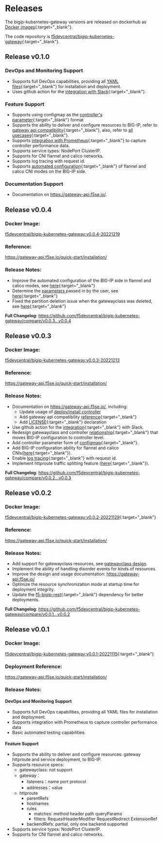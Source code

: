 # Releases 

The bigip-kubernetes-gateway versions are released on dockerhub as [Docker images](https://hub.docker.com/r/f5devcentral/bigip-kubernetes-gateway/tags){:target="_blank"}. 

The code repository is [f5devcentral/bigip-kubernetes-gateway](https://github.com/f5devcentral/bigip-kubernetes-gateway){:target="_blank"}.

## Release v0.1.0

### DevOps and Monitoring Support
* Supports full DevOps capabilities, providing all [YAML files](https://github.com/f5devcentral/bigip-kubernetes-gateway/tree/v0.1.0/deploy){:target="_blank"} for installation and deployment.
* Uses github action for the [integration with Slack](https://github.com/f5devcentral/bigip-kubernetes-gateway/blob/v0.1.0/.github/workflows/release-slack-notice.yml){:target="_blank"}.
### Feature Support
* Supports using configmap as the [controller's parameter](https://github.com/f5devcentral/bigip-kubernetes-gateway/blob/v0.1.0/deploy/3.deploy-bigip-kubernetes-gateway-controller.yaml#L15){:target="_blank"} format
* Supports the ability to deliver and configure resources to BIG-IP, refer to [gateway api compatibility](https://github.com/f5devcentral/bigip-kubernetes-gateway/blob/v0.1.0/docs/gateway-api-compatibility.md){:target="_blank"}, also, refer to [all usecases](https://gateway-api.f5se.io/Use-Cases/simple-gateway/){:target="_blank"}.
* Supports [integration with Prometheus](https://github.com/f5devcentral/bigip-kubernetes-gateway/blob/v0.1.0/deploy/3.deploy-bigip-kubernetes-gateway-controller.yaml#L103){:target="_blank"} to capture controller performance data.
* Supports service types: NodePort ClusterIP.
* Supports for CNI flannel and calico networks.
* Supports log tracing with request id.
* Supports [automated configuration](https://github.com/f5devcentral/bigip-kubernetes-gateway/blob/v0.1.0/deploy/3.deploy-bigip-kubernetes-gateway-controller.yaml#L20){:target="_blank"} of flannel and calico CNI modes on the BIG-IP side.
### Documentation Support
* Documentation on https://gateway-api.f5se.io/.

## Release v0.0.4

### Docker Image:

[f5devcentral/bigip-kubernetes-gateway:v0.0.4-20221219](https://hub.docker.com/r/f5devcentral/bigip-kubernetes-gateway/tags)

### Reference:

https://gateway-api.f5se.io/quick-start/installation/

### Release Notes:

* Improve the automated configuration of the BIG-IP side in flannel and calico modes, see [here](https://github.com/f5devcentral/bigip-kubernetes-gateway/commit/95cafb5decceda6963926e49beb6bf4aa164029f){:target="_blank"}
* Determine the [parameters ](../quick-start/parameters.md) passed in by the user, see [here](https://github.com/f5devcentral/bigip-kubernetes-gateway/commit/fe12db6fdabd1e62d5c10103fc0d80e7abb204c9){:target="_blank"}
* Fixed the partition deletion issue when the gatewayclass was deleted, see [here](https://github.com/f5devcentral/bigip-kubernetes-gateway/commit/0fee4c1ea6f9c9bead45a1e993ff51bf994b83b7){:target="_blank"}

**Full Changelog**: https://github.com/f5devcentral/bigip-kubernetes-gateway/compare/v0.0.3...v0.0.4

## Release v0.0.3

### Docker Image: 

[f5devcentral/bigip-kubernetes-gateway:v0.0.3-20221213](https://hub.docker.com/r/f5devcentral/bigip-kubernetes-gateway/tags)

### Reference: 

https://gateway-api.f5se.io/quick-start/installation/

### Release Notes:

* Documentation on https://gateway-api.f5se.io/, including:
  * Update usage of [deploy/install controller](../quick-start/installation.md)
  * Add gateway api compatibility [reference](https://github.com/f5devcentral/bigip-kubernetes-gateway/blob/master/docs/gateway-api-compatibility.md){:target="_blank"}
  * Add [LICENSE](https://github.com/f5devcentral/bigip-kubernetes-gateway/commit/af0b432c9c634adeb116165bf4e3aedc1555c370){:target="_blank"} declaration
* Use github action for the [integration](https://github.com/f5devcentral/bigip-kubernetes-gateway/blob/master/.github/workflows/release-slack-notice.yml){:target="_blank"} with Slack.
* Redesign gatewayclass and controller [relationship](https://gateway-api.f5se.io/Architecture/gatewayclassrefer/){:target="_blank"} that moves BIG-IP configuration to controller level.
* Add controller parameter form of [configmap](https://github.com/f5devcentral/bigip-kubernetes-gateway/commit/cbff23770abed5dec7a6c63eaa98a01f19fce64f){:target="_blank"}.
* Add BIG-IP configuration ability for flannel and calico CNIs([here](https://github.com/f5devcentral/bigip-kubernetes-gateway/commit/819d938551ec92928596519fe96f5f7025c9042f){:target="_blank"}).
* Enable [log tracing](https://github.com/f5devcentral/bigip-kubernetes-gateway/commit/226a13f3bf584cab356a4d240471c426c04007ea){:target="_blank"} with request id.
* Implement httproute traffic splitting feature ([here](https://github.com/f5devcentral/bigip-kubernetes-gateway/commit/1f813e92ee43c0195f3c62151c42bad15e15509f){:target="_blank"}).

**Full Changelog**: https://github.com/f5devcentral/bigip-kubernetes-gateway/compare/v0.0.2...v0.0.3

## Release v0.0.2

### Docker Image: 

[f5devcentral/bigip-kubernetes-gateway:v0.0.2-20221129](https://hub.docker.com/r/f5devcentral/bigip-kubernetes-gateway/tags){:target="_blank"}

### Reference: 

https://gateway-api.f5se.io/quick-start/installation/

### Release Notes:

* Add support for gatewayclass resources, see [gatewayclass design](../Architecture/#framework-and-workflow-design).
* Implement the ability of handling disorder events for kinds of resources.
* Improve the design and usage documentation: https://gateway-api.f5se.io/
* Optimize the resource synchronization mode at startup time for deployment integrity.
* Update the [f5-bigip-rest](https://gitee.com/zongzw/f5-bigip-rest){:target="_blank"} dependency for better deployments.

**Full Changelog**: https://github.com/f5devcentral/bigip-kubernetes-gateway/compare/v0.0.1...v0.0.2  

## Release v0.0.1

### Docker Image: 

[f5devcentral/bigip-kubernetes-gateway:v0.0.1-20221115](https://hub.docker.com/r/f5devcentral/bigip-kubernetes-gateway/tags){:target="_blank"}

### Deployment Reference: 

https://gateway-api.f5se.io/quick-start/installation/

### Release Notes:

#### DevOps and Monitoring Support

* Supports full DevOps capabilities, providing all YAML files for installation and deployment.
* Supports integration with Prometheus to capture controller performance data
* Basic automated testing capabilities.

#### Feature Support

* Supports the ability to deliver and configure resources: gateway httproute and service deployment, to BIG-IP.
* Supports resource specs:
  * gatewayclass: not support
  * gateway：
    * listeners：name port protocol
    * addresses：value
  * httproute
    * parentRefs
    * hostnames
    * rules
      * matches: method header path queryParams
      * filters: RequestHeaderModifier RequestRedirect ExtensionRef
    * backendRefs: partial, only one backend supported
* Supports service types: NodePort ClusterIP.
* Supports for CNI flannel and calico networks.